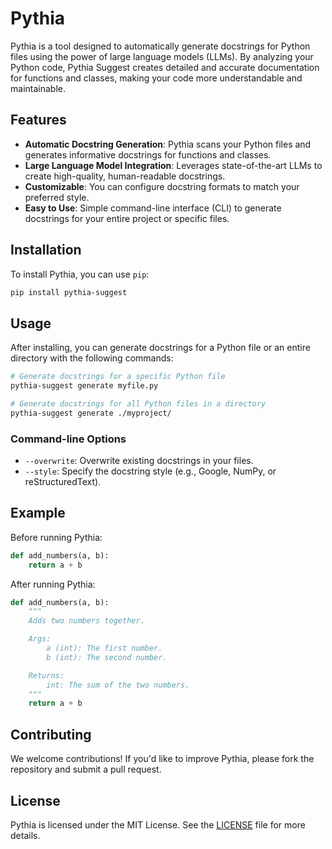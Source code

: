 # Pythia

Pythia is a tool designed to automatically generate docstrings for Python files using the power of large language models (LLMs). By analyzing your Python code, Pythia Suggest creates detailed and accurate documentation for functions and classes, making your code more understandable and maintainable.

## Features

- **Automatic Docstring Generation**: Pythia scans your Python files and generates informative docstrings for functions and classes.
- **Large Language Model Integration**: Leverages state-of-the-art LLMs to create high-quality, human-readable docstrings.
- **Customizable**: You can configure docstring formats to match your preferred style.
- **Easy to Use**: Simple command-line interface (CLI) to generate docstrings for your entire project or specific files.

## Installation

To install Pythia, you can use `pip`:

```bash
pip install pythia-suggest
```

## Usage

After installing, you can generate docstrings for a Python file or an entire directory with the following commands:

```bash
# Generate docstrings for a specific Python file
pythia-suggest generate myfile.py

# Generate docstrings for all Python files in a directory
pythia-suggest generate ./myproject/
```

### Command-line Options

- `--overwrite`: Overwrite existing docstrings in your files.
- `--style`: Specify the docstring style (e.g., Google, NumPy, or reStructuredText).

## Example

Before running Pythia:

```python
def add_numbers(a, b):
    return a + b
```

After running Pythia:

```python
def add_numbers(a, b):
    """
    Adds two numbers together.

    Args:
        a (int): The first number.
        b (int): The second number.

    Returns:
        int: The sum of the two numbers.
    """
    return a + b
```

## Contributing

We welcome contributions! If you'd like to improve Pythia, please fork the repository and submit a pull request.

## License

Pythia is licensed under the MIT License. See the [LICENSE](LICENSE) file for more details.
